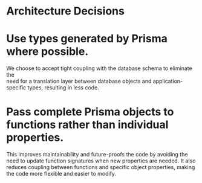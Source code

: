 # Architecture Decisions

# Use types generated by Prisma where possible.

We choose to accept tight coupling with the database schema to eliminate the  
need for a translation layer between database objects and application-specific
types, resulting in less code.

# Pass complete Prisma objects to functions rather than individual properties.

This improves maintainability and future-proofs the code by avoiding the need to
update function signatures when new properties are needed. It also reduces
coupling between functions and specific object properties, making the code more
flexible and easier to modify.
